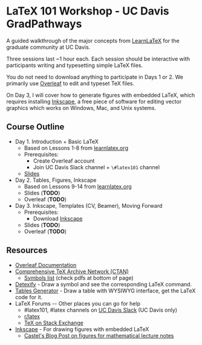 # LaTeX 101 Workshop - UC Davis GradPathways

A guided walkthrough of the major concepts from [LearnLaTeX](https://www.learnlatex.org/en/) for the graduate community at UC Davis.

Three sessions last \~1 hour each. Each session should be interactive with participants writing and typesetting simple LaTeX files.

You do not need to download anything to participate in Days 1 or 2. We primarily use [Overleaf](https://www.overleaf.com/) to edit and typeset TeX files. 

On Day 3, I will cover how to generate figures with embedded LaTeX, which requires installing [Inkscape](https://inkscape.org/), a free piece of software for editing vector graphics which works on Windows, Mac, and Unix systems.

## Course Outline

- Day 1. Introduction + Basic LaTeX
	- Based on Lessons 1-8 from [learnlatex.org](https://www.learnlatex.org/en/)
	- Prerequisites:
		- Create Overleaf account
		- Join UC Davis Slack channel + `\#latex101` channel
	- [Slides](https://github.com/mdelrosa/latex101/blob/master/day01/presentation.pdf)
- Day 2. Tables, Figures, Inkscape
	- Based on Lessons 9-14 from [learnlatex.org](https://www.learnlatex.org/en/)
	- Slides (**TODO**)
	- Overleaf (**TODO**)
- Day 3. Inkscape, Templates (CV, Beamer), Moving Forward
	- Prerequisites:
		- Download [Inkscape](https://inkscape.org/)
	- Slides (**TODO**)
	- Overleaf (**TODO**)

## Resources

- [Overleaf Documentation](https://www.overleaf.com/learn)
- [Comprehensive TeX Archive Network (CTAN)](https://www.ctan.org/)
	- [Symbols list](https://www.ctan.org/tex-archive/info/symbols/comprehensive/) (check pdfs at bottom of page)
- [Detexify](http://detexify.kirelabs.org/classify.html) - Draw a symbol and see the corresponding LaTeX command.
- [Tables Generator](https://www.tablesgenerator.com/) - Draw a table with WYSIWYG interface, get the LaTeX code for it.
- LaTeX Forums -- Other places you can go for help
	- \#latex101, \#latex channels on [UC Davis Slack](https://ucdavis.slack.com/) (UC Davis only)
	- [r/latex](https://www.reddit.com/r/LaTeX/)
	- [TeX on Stack Exchange](https://tex.stackexchange.com/)
- [Inkscape](https://inkscape.org/) - For drawing figures with embedded LaTeX
	- [Castel's Blog Post on figures for mathematical lecture notes](https://castel.dev/post/lecture-notes-2/)
